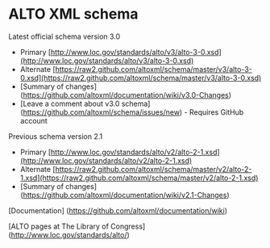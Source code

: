 # ALTO XML schema


Latest official schema version 3.0
* Primary [http://www.loc.gov/standards/alto/v3/alto-3-0.xsd](http://www.loc.gov/standards/alto/v3/alto-3-0.xsd)
* Alternate [https://raw2.github.com/altoxml/schema/master/v3/alto-3-0.xsd](https://raw2.github.com/altoxml/schema/master/v3/alto-3-0.xsd)
* [Summary of changes] (https://github.com/altoxml/documentation/wiki/v3.0-Changes)
* [Leave a comment about v3.0 schema] (https://github.com/altoxml/schema/issues/new) - Requires GitHub account


Previous schema version 2.1
* Primary [http://www.loc.gov/standards/alto/v2/alto-2-1.xsd](http://www.loc.gov/standards/alto/v2/alto-2-1.xsd)
* Alternate [https://raw2.github.com/altoxml/schema/master/v2/alto-2-1.xsd](https://raw2.github.com/altoxml/schema/master/v2/alto-2-1.xsd)
* [Summary of changes] (https://github.com/altoxml/documentation/wiki/v2.1-Changes)
 
[Documentation] (https://github.com/altoxml/documentation/wiki)

[ALTO pages at The Library of Congress] (http://www.loc.gov/standards/alto/) 
